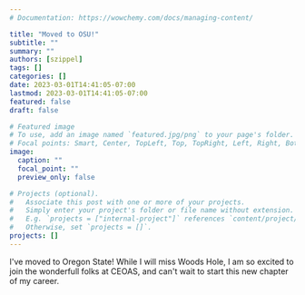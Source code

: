 ```yaml
---
# Documentation: https://wowchemy.com/docs/managing-content/

title: "Moved to OSU!"
subtitle: ""
summary: ""
authors: [szippel]
tags: []
categories: []
date: 2023-03-01T14:41:05-07:00
lastmod: 2023-03-01T14:41:05-07:00
featured: false
draft: false

# Featured image
# To use, add an image named `featured.jpg/png` to your page's folder.
# Focal points: Smart, Center, TopLeft, Top, TopRight, Left, Right, BottomLeft, Bottom, BottomRight.
image:
  caption: ""
  focal_point: ""
  preview_only: false

# Projects (optional).
#   Associate this post with one or more of your projects.
#   Simply enter your project's folder or file name without extension.
#   E.g. `projects = ["internal-project"]` references `content/project/deep-learning/index.md`.
#   Otherwise, set `projects = []`.
projects: []
---
```

I've moved to Oregon State! While I will miss Woods Hole, I am so excited to join the wonderfull folks at CEOAS, and can't wait to start this new chapter of my career.